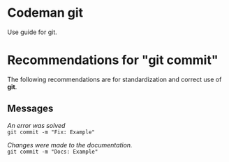 # Codeman git
Use guide for git.

# Recommendations for "git commit"
The following recommendations are for standardization and correct use of **git**.
## Messages
*An error was solved*  
`git commit -m "Fix: Example"` 
  
*Changes were made to the documentation.*  
`git commit -m "Docs: Example"`  
